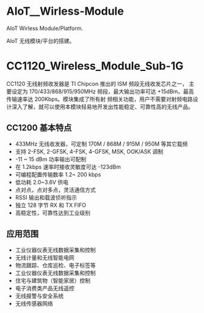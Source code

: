 # AIoT__Wirless-Module
AIoT Wirless Module/Platform.  

AIoT 无线模块/平台的搭建。



# CC1120_Wireless_Module_Sub-1G

CC1120 无线射频收发器是 TI Chipcon 推出的 ISM 频段无线收发芯片之一， 主要设定为 170/433/868/915/950MHz 频段，最大输出功率可达 +15dBm，最高传输速率达 200Kbps。模块集成了所有射 频相关功能，用户不需要对射频电路设计深入了解，就可以使用本模块轻易地开发出性能稳定、可靠性高的无线产品。

## CC1200 基本特点

- 433MHz 无线收发器，可定制 170M / 868M / 915M / 950M 等其它载频
- 支持 2-FSK, 2-GFSK, 4-FSK, 4-GFSK, MSK, OOK/ASK 调制
- -11 ~ 15 dBm 功率输出可配制
- 在 1.2kbps 速率时接收灵敏度可达 -123dBm
- 可编程配置传输数率 1.2~ 200 kbps
- 低功耗 2.0~3.6V 供电
- 点对点，点对多点，灵活通信方式
- RSSI 输出和载波侦听指示
- 独立 128 字节 RX 和 TX FIFO
- 高稳定性，可靠性达到工业级别

## 应用范围

- 工业仪器仪表无线数据采集和控制
- 无线计量和无线智能电网
- 物流跟踪、仓库巡检、电子标签等
- 工业仪器仪表无线数据采集和控制
- 住宅与建筑物（智能家居）控制
- 电子消费类产品无线遥控
- 无线报警与安全系统
- 无线传感器网络

